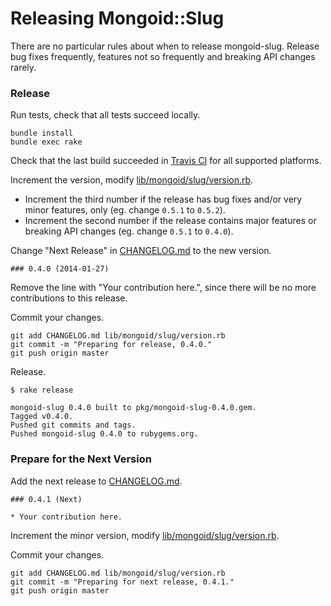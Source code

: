Releasing Mongoid::Slug
========================

There are no particular rules about when to release mongoid-slug. Release bug fixes frequently, features not so frequently and breaking API changes rarely.

### Release

Run tests, check that all tests succeed locally.

```
bundle install
bundle exec rake
```

Check that the last build succeeded in [Travis CI](https://travis-ci.org/mongoid/mongoid-slug) for all supported platforms.

Increment the version, modify [lib/mongoid/slug/version.rb](lib/mongoid/slug/version.rb).

*  Increment the third number if the release has bug fixes and/or very minor features, only (eg. change `0.5.1` to `0.5.2`).
*  Increment the second number if the release contains major features or breaking API changes (eg. change `0.5.1` to `0.4.0`).

Change "Next Release" in [CHANGELOG.md](CHANGELOG.md) to the new version.

```
### 0.4.0 (2014-01-27)
```

Remove the line with "Your contribution here.", since there will be no more contributions to this release.

Commit your changes.

```
git add CHANGELOG.md lib/mongoid/slug/version.rb
git commit -m "Preparing for release, 0.4.0."
git push origin master
```

Release.

```
$ rake release

mongoid-slug 0.4.0 built to pkg/mongoid-slug-0.4.0.gem.
Tagged v0.4.0.
Pushed git commits and tags.
Pushed mongoid-slug 0.4.0 to rubygems.org.
```

### Prepare for the Next Version

Add the next release to [CHANGELOG.md](CHANGELOG.md).

```
### 0.4.1 (Next)

* Your contribution here.
```

Increment the minor version, modify [lib/mongoid/slug/version.rb](lib/mongoid/slug/version.rb).

Commit your changes.

```
git add CHANGELOG.md lib/mongoid/slug/version.rb
git commit -m "Preparing for next release, 0.4.1."
git push origin master
```